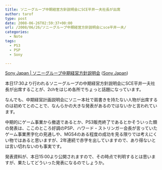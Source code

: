 ```yaml
---
title: ソニーグループ中期経営方針説明会にSCE平井一夫社長が出席
author: tarof
type: post
date: 2008-06-26T02:59:37+00:00
url: /2008/06/26/ソニーグループ中期経営方針説明会にsce平井一夫/
categories:
  - Note
tags:
  - PS3
  - PSP
  - Sony

---
```

[Sony Japan | ソニーグループ中期経営方針説明会][1] ([Sony Japan][2])

本日17:30より行われるソニーグループの中期経営方針説明会にSCE平井一夫社長が出席することが、2chをはじめ各所でちょっと話題になっています。
  
なんでも、中期経営計画説明会にソニー本社で肩書きを持たない人物が出席するのは初めてとのことで、なんらかの大きな発表があるのではないかと言われています。

中期的にゲーム事業から撤退であるとか、PS3販売終了であるとかそういった類の発表は、ここのところ好調のPSP、ハワード・ストリンガー会長が言っていたゲーム事業黒字化の見通しや、MGS4のある程度の成功を見る限りでは考えにくい物ではあると思いますが、2年連続で赤字を出していますので、あり得ないとは言い切れないのも事実です。

発表資料が、本日15:00より公開されますので、その時点で判明するとは思いますが、果たしてどういった発表になるのでしょうか。

 [1]: http://www.sony.co.jp/SonyInfo/IR/info/strategy/index.html
 [2]: http://www.sony.co.jp/